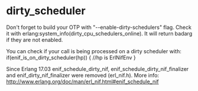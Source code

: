 # dirty_scheduler

Don't forget to build your OTP with "--enable-dirty-schedulers" flag.
Check it with erlang:system_info(dirty_cpu_schedulers_online). It will return badarg if they are not enabled.

You can check if your call is being processed on a dirty scheduler with:
if(enif_is_on_dirty_scheduler(hp)) {
	//hp is ErlNifEnv
}

Since Erlang 17.03 enif_schedule_dirty_nif, enif_schedule_dirty_nif_finalizer and enif_dirty_nif_finalizer were removed (erl_nif.h).
More info: http://www.erlang.org/doc/man/erl_nif.html#enif_schedule_nif
